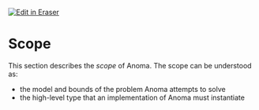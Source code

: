 <p><a target="_blank" href="https://app.eraser.io/workspace/LxLGxTc8z24JiFiiBUCg" id="edit-in-eraser-github-link"><img alt="Edit in Eraser" src="https://firebasestorage.googleapis.com/v0/b/second-petal-295822.appspot.com/o/images%2Fgithub%2FOpen%20in%20Eraser.svg?alt=media&amp;token=968381c8-a7e7-472a-8ed6-4a6626da5501"></a></p>

# Scope
This section describes the _scope_ of Anoma. The scope can be understood as:

- the model and bounds of the problem Anoma attempts to solve
- the high-level type that an implementation of Anoma must instantiate



<!--- Eraser file: https://app.eraser.io/workspace/LxLGxTc8z24JiFiiBUCg --->